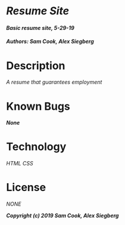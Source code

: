 # _Resume Site_

#### _Basic resume site, 5-29-19_

#### _Authors: Sam Cook, Alex Siegberg_

# Description
_A resume that guarantees employment_

# Known Bugs
_**None**_

# Technology
_HTML_
_CSS_

# License
_NONE_

_**Copyright (c) 2019 Sam Cook, Alex Siegberg**_
